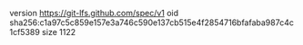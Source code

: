 version https://git-lfs.github.com/spec/v1
oid sha256:c1a97c5c859e157e3a746c590e137cb515e4f2854716bfafaba987c4c1cf5389
size 1122

